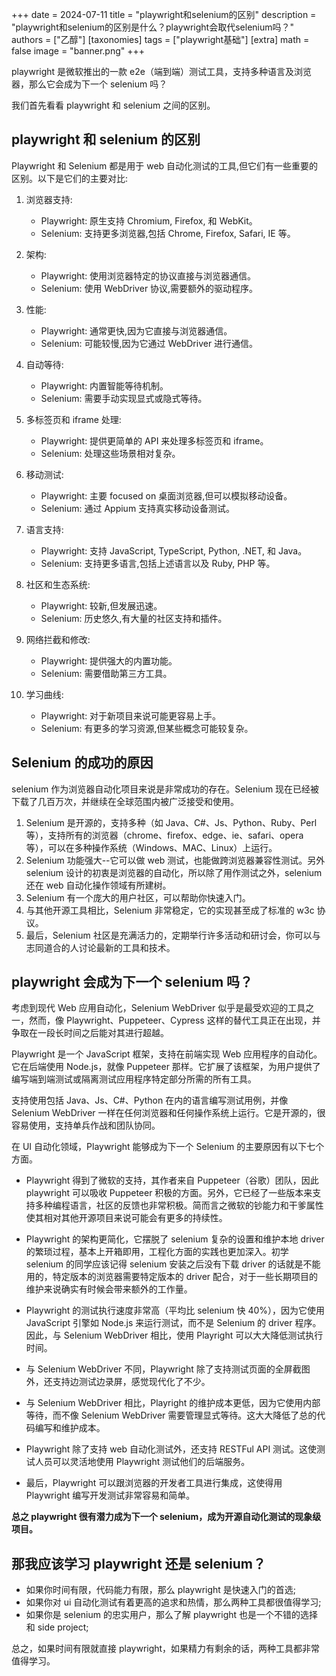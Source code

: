 +++
date = 2024-07-11
title = "playwright和selenium的区别"
description = "playwright和selenium的区别是什么？playwright会取代selenium吗？"
authors = ["乙醇"]
[taxonomies]
tags = ["playwright基础"]
[extra]
math = false
image = "banner.png"
+++

playwright 是微软推出的一款 e2e（端到端）测试工具，支持多种语言及浏览器，那么它会成为下一个 selenium 吗？

我们首先看看 playwright 和 selenium 之间的区别。

## playwright 和 selenium 的区别

Playwright 和 Selenium 都是用于 web 自动化测试的工具,但它们有一些重要的区别。以下是它们的主要对比:

1. 浏览器支持:

   - Playwright: 原生支持 Chromium, Firefox, 和 WebKit。
   - Selenium: 支持更多浏览器,包括 Chrome, Firefox, Safari, IE 等。

2. 架构:

   - Playwright: 使用浏览器特定的协议直接与浏览器通信。
   - Selenium: 使用 WebDriver 协议,需要额外的驱动程序。

3. 性能:

   - Playwright: 通常更快,因为它直接与浏览器通信。
   - Selenium: 可能较慢,因为它通过 WebDriver 进行通信。

4. 自动等待:

   - Playwright: 内置智能等待机制。
   - Selenium: 需要手动实现显式或隐式等待。

5. 多标签页和 iframe 处理:

   - Playwright: 提供更简单的 API 来处理多标签页和 iframe。
   - Selenium: 处理这些场景相对复杂。

6. 移动测试:

   - Playwright: 主要 focused on 桌面浏览器,但可以模拟移动设备。
   - Selenium: 通过 Appium 支持真实移动设备测试。

7. 语言支持:

   - Playwright: 支持 JavaScript, TypeScript, Python, .NET, 和 Java。
   - Selenium: 支持更多语言,包括上述语言以及 Ruby, PHP 等。

8. 社区和生态系统:

   - Playwright: 较新,但发展迅速。
   - Selenium: 历史悠久,有大量的社区支持和插件。

9. 网络拦截和修改:

   - Playwright: 提供强大的内置功能。
   - Selenium: 需要借助第三方工具。

10. 学习曲线:
    - Playwright: 对于新项目来说可能更容易上手。
    - Selenium: 有更多的学习资源,但某些概念可能较复杂。

## Selenium 的成功的原因

selenium 作为浏览器自动化项目来说是非常成功的存在。Selenium 现在已经被下载了几百万次，并继续在全球范围内被广泛接受和使用。

1. Selenium 是开源的，支持多种（如 Java、C#、Js、Python、Ruby、Perl 等），支持所有的浏览器（chrome、firefox、edge、ie、safari、opera 等），可以在多种操作系统（Windows、MAC、Linux）上运行。
2. Selenium 功能强大--它可以做 web 测试，也能做跨浏览器兼容性测试。另外 selenium 设计的初衷是浏览器的自动化，所以除了用作测试之外，selenium 还在 web 自动化操作领域有所建树。
3. Selenium 有一个庞大的用户社区，可以帮助你快速入门。
4. 与其他开源工具相比，Selenium 非常稳定，它的实现甚至成了标准的 w3c 协议。
5. 最后，Selenium 社区是充满活力的，定期举行许多活动和研讨会，你可以与志同道合的人讨论最新的工具和技术。

## playwright 会成为下一个 selenium 吗？

考虑到现代 Web 应用自动化，Selenium WebDriver 似乎是最受欢迎的工具之一，然而，像 Playwright、Puppeteer、Cypress 这样的替代工具正在出现，并争取在一段长时间之后能对其进行超越。

Playwright 是一个 JavaScript 框架，支持在前端实现 Web 应用程序的自动化。它在后端使用 Node.js，就像 Puppeteer 那样。它扩展了该框架，为用户提供了编写端到端测试或隔离测试应用程序特定部分所需的所有工具。

支持使用包括 Java、Js、C#、Python 在内的语言编写测试用例，并像 Selenium WebDriver 一样在任何浏览器和任何操作系统上运行。它是开源的，很容易使用，支持单兵作战和团队协同。

在 UI 自动化领域，Playwright 能够成为下一个 Selenium 的主要原因有以下七个方面。

- Playwright 得到了微软的支持，其作者来自 Puppeteer（谷歌）团队，因此 playwright 可以吸收 Puppeteer 积极的方面。另外，它已经了一些版本来支持多种编程语言，社区的反馈也非常积极。简而言之微软的钞能力和干爹属性使其相对其他开源项目来说可能会有更多的持续性。

- Playwright 的架构更简化，它摆脱了 selenium 复杂的设置和维护本地 driver 的繁琐过程，基本上开箱即用，工程化方面的实践也更加深入。初学 selenium 的同学应该记得 selenium 安装之后没有下载 driver 的话就是不能用的，特定版本的浏览器需要特定版本的 driver 配合，对于一些长期项目的维护来说确实有时候会带来额外的工作量。

- Playwright 的测试执行速度非常高（平均比 selenium 快 40%），因为它使用 JavaScript 引擎如 Node.js 来运行测试，而不是 Selenium 的 driver 程序。因此，与 Selenium WebDriver 相比，使用 Playright 可以大大降低测试执行时间。

- 与 Selenium WebDriver 不同，Playwright 除了支持测试页面的全屏截图外，还支持边测试边录屏，感觉现代化了不少。

- 与 Selenium WebDriver 相比，Playright 的维护成本更低，因为它使用内部等待，而不像 Selenium WebDriver 需要管理显式等待。这大大降低了总的代码编写和维护成本。

- Playwright 除了支持 web 自动化测试外，还支持 RESTFul API 测试。这使测试人员可以灵活地使用 Playwright 测试他们的后端服务。

- 最后，Playwright 可以跟浏览器的开发者工具进行集成，这使得用 Playwright 编写开发测试非常容易和简单。

**总之 playwright 很有潜力成为下一个 selenium，成为开源自动化测试的现象级项目。**

## 那我应该学习 playwright 还是 selenium？

- 如果你时间有限，代码能力有限，那么 playwright 是快速入门的首选;
- 如果你对 ui 自动化测试有着更高的追求和热情，那么两种工具都很值得学习;
- 如果你是 selenium 的忠实用户，那么了解 playwright 也是一个不错的选择和 side project;

总之，如果时间有限就直接 playwright，如果精力有剩余的话，两种工具都非常值得学习。
